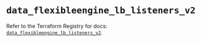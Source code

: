 # `data_flexibleengine_lb_listeners_v2`

Refer to the Terraform Registry for docs: [`data_flexibleengine_lb_listeners_v2`](https://registry.terraform.io/providers/flexibleenginecloud/flexibleengine/1.46.0/docs/data-sources/lb_listeners_v2).
